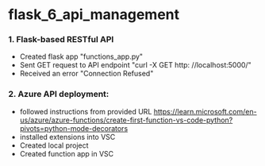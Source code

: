 # flask_6_api_management

### 1. Flask-based RESTful API
- Created flask app "functions_app.py"
- Sent GET request to API endpoint "curl -X GET http: //localhost:5000/"
- Received an error "Connection Refused"

### 2. Azure API deployment:
- followed instructions from provided URL https://learn.microsoft.com/en-us/azure/azure-functions/create-first-function-vs-code-python?pivots=python-mode-decorators
- installed extensions into VSC
- Created local project
- Created function app in VSC
